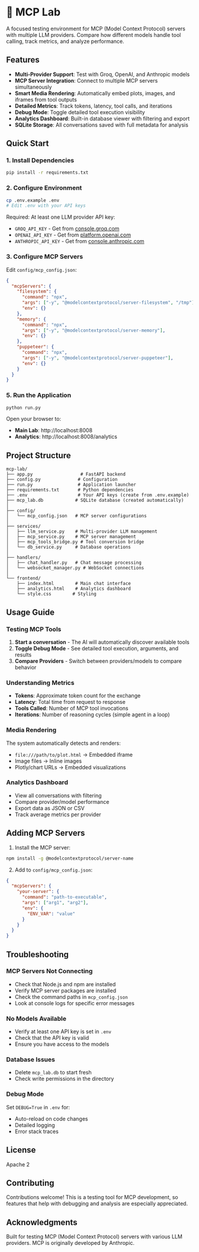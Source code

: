 # 🧪 MCP Lab

A focused testing environment for MCP (Model Context Protocol) servers with multiple LLM providers. Compare how different models handle tool calling, track metrics, and analyze performance.

## Features

- **Multi-Provider Support**: Test with Groq, OpenAI, and Anthropic models
- **MCP Server Integration**: Connect to multiple MCP servers simultaneously
- **Smart Media Rendering**: Automatically embed plots, images, and iframes from tool outputs
- **Detailed Metrics**: Track tokens, latency, tool calls, and iterations
- **Debug Mode**: Toggle detailed tool execution visibility
- **Analytics Dashboard**: Built-in database viewer with filtering and export
- **SQLite Storage**: All conversations saved with full metadata for analysis

## Quick Start

### 1. Install Dependencies

```bash
pip install -r requirements.txt
```

### 2. Configure Environment

```bash
cp .env.example .env
# Edit .env with your API keys
```

Required: At least one LLM provider API key:
- `GROQ_API_KEY` - Get from [console.groq.com](https://console.groq.com)
- `OPENAI_API_KEY` - Get from [platform.openai.com](https://platform.openai.com)
- `ANTHROPIC_API_KEY` - Get from [console.anthropic.com](https://console.anthropic.com)

### 3. Configure MCP Servers

Edit `config/mcp_config.json`:

```json
{
  "mcpServers": {
    "filesystem": {
      "command": "npx",
      "args": ["-y", "@modelcontextprotocol/server-filesystem", "/tmp"],
      "env": {}
    },
    "memory": {
      "command": "npx",
      "args": ["-y", "@modelcontextprotocol/server-memory"],
      "env": {}
    },
    "puppeteer": {
      "command": "npx",
      "args": ["-y", "@modelcontextprotocol/server-puppeteer"],
      "env": {}
    }
  }
}
```

### 5. Run the Application

```bash
python run.py
```

Open your browser to:
- **Main Lab**: http://localhost:8008
- **Analytics**: http://localhost:8008/analytics

## Project Structure

```
mcp-lab/
├── app.py                  # FastAPI backend
├── config.py              # Configuration
├── run.py                 # Application launcher
├── requirements.txt       # Python dependencies
├── .env                   # Your API keys (create from .env.example)
├── mcp_lab.db            # SQLite database (created automatically)
│
├── config/
│   └── mcp_config.json   # MCP server configurations
│
├── services/
│   ├── llm_service.py    # Multi-provider LLM management
│   ├── mcp_service.py    # MCP server management
│   ├── mcp_tools_bridge.py # Tool conversion bridge
│   └── db_service.py     # Database operations
│
├── handlers/
│   ├── chat_handler.py   # Chat message processing
│   └── websocket_manager.py # WebSocket connections
│
└── frontend/
    ├── index.html        # Main chat interface
    ├── analytics.html    # Analytics dashboard
    └── style.css        # Styling
```

## Usage Guide

### Testing MCP Tools

1. **Start a conversation** - The AI will automatically discover available tools
2. **Toggle Debug Mode** - See detailed tool execution, arguments, and results
3. **Compare Providers** - Switch between providers/models to compare behavior

### Understanding Metrics

- **Tokens**: Approximate token count for the exchange
- **Latency**: Total time from request to response
- **Tools Called**: Number of MCP tool invocations
- **Iterations**: Number of reasoning cycles (simple agent in a loop)

### Media Rendering

The system automatically detects and renders:
- `file:///path/to/plot.html` → Embedded iframe
- Image files → Inline images
- Plotly/chart URLs → Embedded visualizations

### Analytics Dashboard

- View all conversations with filtering
- Compare provider/model performance
- Export data as JSON or CSV
- Track average metrics per provider

## Adding MCP Servers

1. Install the MCP server:
```bash
npm install -g @modelcontextprotocol/server-name
```

2. Add to `config/mcp_config.json`:
```json
{
  "mcpServers": {
    "your-server": {
      "command": "path-to-executable",
      "args": ["arg1", "arg2"],
      "env": {
        "ENV_VAR": "value"
      }
    }
  }
}
```

## Troubleshooting

### MCP Servers Not Connecting
- Check that Node.js and npm are installed
- Verify MCP server packages are installed
- Check the command paths in `mcp_config.json`
- Look at console logs for specific error messages

### No Models Available
- Verify at least one API key is set in `.env`
- Check that the API key is valid
- Ensure you have access to the models

### Database Issues
- Delete `mcp_lab.db` to start fresh
- Check write permissions in the directory


### Debug Mode

Set `DEBUG=True` in `.env` for:
- Auto-reload on code changes
- Detailed logging
- Error stack traces

## License

Apache 2

## Contributing

Contributions welcome! This is a testing tool for MCP development, so features that help with debugging and analysis are especially appreciated.

## Acknowledgments

Built for testing MCP (Model Context Protocol) servers with various LLM providers. MCP is originally developed by Anthropic.
